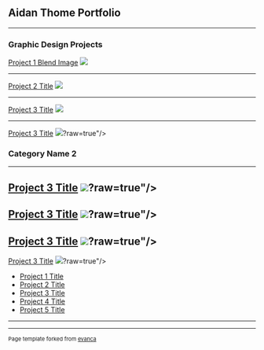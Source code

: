 ## Aidan Thome Portfolio

---

### Graphic Design Projects 

[Project 1 Blend Image](/sample_page)
<img src="images/me Avatar.png?raw=true"/>

---
[Project 2 Title](/pdf/sample_presentation.pdf)
<img src="images/CBUm period 4.jpg?raw=true"/>

---
[Project 3 Title](http://example.com/)
<img src="images/JuiceWLRD_DeathRaceForLove.jpg?raw=true"/>

---
[Project 3 Title](http://example.com/)
<img src="images/Untitled.png?raw=true"/>?raw=true"/>
### Category Name 2
---
[Project 3 Title](http://example.com/)
<img src="images/31367.jpg?raw=true"/>?raw=true"/>
---
[Project 3 Title](http://example.com/)
<img src="images/photo-1603904658695-5c3940f7e266.jpg?raw=true"/>?raw=true"/>
---
[Project 3 Title](http://example.com/)
<img src="images/Boxing-Mayweather-vs-McGregor-World-Tour.jpg?raw=true"/>?raw=true"/>
---
[Project 3 Title](http://example.com/)
<img src="images/vinatge.png/?raw=true"/>?raw=true"/>

- [Project 1 Title](http://example.com/)
- [Project 2 Title](http://example.com/)
- [Project 3 Title](http://example.com/)
- [Project 4 Title](http://example.com/)
- [Project 5 Title](http://example.com/)

---




---
<p style="font-size:11px">Page template forked from <a href="https://github.com/evanca/quick-portfolio">evanca</a></p>
<!-- Remove above link if you don't want to attibute -->
